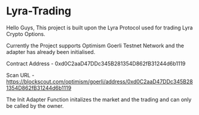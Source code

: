 # Lyra-Trading

Hello Guys,
This project is built upon the Lyra Protocol used for trading Lyra Crypto Options.

Currently the Project supports Optimism Goerli Testnet Network and the adapter has already been initialised.

Contract Address - 0xd0C2aaD47DDc345B281354D862fB31244d6b1119

Scan URL - https://blockscout.com/optimism/goerli/address/0xd0C2aaD47DDc345B281354D862fB31244d6b1119

The Init Adapter Function initalizes the market and the trading and can only be called by the owner.
